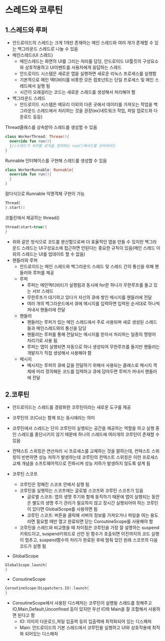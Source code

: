 # 스레드와 코루틴  
## 1.스레드와 루퍼  
+ 안드로이드의 스레드는 크게 1개만 존재하는 메인 스레드와 여러 개가 존재할 수 있는 백그라운드 스레드로 나눌 수 있음  
+ 메인스레드(UI 스레드) 
  - 메인스레드는 화면의 UI를 그리는 처리를 담당, 안드로이드 UI툴킷의 구성요소와 상호작용하고 UI이벤트를 사용자에게 응답하는 스레드  
  - 안드로이드 시스템은 새로운 앱을 실행하면 새로운 리눅스 프로세스를 실행함  
  - 기본적으로 메인 액티비티를 비롯한 모든 컴포넌트는 단일 프로세스 및 메인 스레드에서 실행 됨  
  - 시간이 오래걸리는 코드는 새로운 스레드를 생성해서 처리해야 함  
+ 백그라운드 스레드  
  - 안드로이드 시스템은 메모리 이외의 다른 곳에서 데이터를 가져오는 작업을 백그라운드 스레드에서 처리하는 것을 권장(ex)네트워크 작업, 파일 업로드와 다운로드 등등)  
 
Thread클래스를 상속받아 스레드를 생성할 수 있음  
```kotlin  
class WorkerThread: Threae(){  
  override fun run(){  
  }//스레드가 처리할 로직을 정의하는 run()메서드를 오버라이드  
}  
```  
  Runnable 인터페이스를 구현해 스레드를 생성할 수 있음  
```kotlin  
class WorkerRunnable: Runnable{  
  override fun run(){  
  }  
}  
```
람다식으로 Runnable 익명객체 구현이 가능  
```kotlin  
Thread{  
}.start()  
```   
코틀린에서 제공하는 thread()  
```kotlin   
thread(start=true){  
}  
```  
+ 위와 같은 방식으로 코드를 분산함으로써 더 효율적인 앱을 만들 수 있지만 백그라운드 스레드는 UI구성요소에 접근하면 안된다는 중요한 규칙이 있음(메인 스레드 이외의 스레드는 UI를 업데이트 할 수 없음)  
+ 핸들러와 루퍼  
  - 안드로이드는 메인 스레드와 백그라운드 스레드 및 스레드 간의 통신을 위해 핸들러와 루퍼를 제공  
  - 루퍼  
    * 루퍼는 메인엑티비티가 실행됨과 동시에 for문 하나가 무한루프를 돌고 있는 서브 스레드  
    * 무한루프가 대기하고 있다가 자신의 큐에 쌓인 메시지를 핸들러에 전달  
    * 여러 개의 백그라운드에서 큐에 메시지를 입력하면 입력된 순서대로 하나씩 꺼내서 핸들러에 전달  
  - 핸들러  
    * 핸들러는 루퍼가 있는 메인 스레드에서 주로 사용되며 새로 생성된 스레드들과 메인스레드와의 통신을 담당  
    * 핸들러는 루퍼를 통해 전달되는 메시지를 받아서 처리하는 일종의 명령어 처리기로 사용 됨  
    * 루퍼는 앱이 실행되면 자동으로 하나 생성되어 무한루프를 돌지만 핸들러는 개발자가 직접 생성해서 사용해야 함  
  - 메시지  
    * 메시지는 루퍼의 큐에 값을 전달하기 위해서 사용되는 클래스로 메시지 객체에 미리 정의해둔 코드를 입력하고 큐에 담아두면 루퍼가 꺼내서 핸들러에 전달  
## 2.코루틴  
+ 안드로이드는 스레드를 경량화한 코루틴이라는 새로운 도구를 제공  
+ 코루틴의 코(Co)는 함께 또는 동시에라는 의미  
+ 코루틴에서 스레드는 단지 코루틴이 실행되는 공간을 제공하는 역할을 하고 실행 중인 스레드를 중단시키지 않기 때문에 하나의 스레드에 여러개의 코루틴이 존재할 수 있음  
+ 컨텍스트 스위칭은 연산처리 시 프로세스를 교체하는 것을 말하는데, 컨텍스트 스위칭이 빈번하면 성능 저하가 발생하는데 코루틴의 컨텍스트 스위칭은 이런 프로세스 교체 개념을 소프트웨어적으로 진화시켜 성능 저하가 발생하지 않도록 설계 됨  
+ 코루틴 스코프  
  - 코루틴은 정해진 스코프 안에서 실행 됨  
  - 코루틴을 실행하는 스코프에는 글로벌 스코프와 코루틴 스코프가 있음  
    * 글로벌 스코프: 앱의 생명 주기와 함께 동작하기 때문에 앱이 실행되는 동안은 별도의 생명 주기 관리가 필요하지 않고 장시간 실행되어야 하는 코루틴이 있다면 GlobalScope를 사용하면 됨  
    * 코루틴 스코프: 버튼을 클릭해 서버의 정보를 가져오거나 파일을 여는 용도라면 필요할 때만 열고 완료되면 닫는 CoroutineScope를 사용해야 함   
  - 코루틴을 스레드와 비교했을 때 차이점은 코루틴을 가장 잘 설명하는 suspend 키워드이고, suspend키워드로 선언 된 함수가 호출되면 이전까지의 코드 실행이 멈추고, suspend함수의 처리가 완료된 후에 멈춰 있던 원래 스코프의 다음코드가 실행 됨  

+ GlobalScope  
```kotlin
GlobalScope.launch{    
}  
```  
+ CoroutineScope  
```kotlin  
CoroutineScope(Dispatchers.IO).launch{  
}  
```  
+ CoroutineScope에서 사용된 디스패처는 코루틴이 실행될 스레드를 정해주고 IO,Main,Default,Unconfined 등이 있지만 우선 IO와 Main을 잘 조합해서 사용하면 된다고 함  
  - IO: 이미지 다운로드,파일 입출력 등의 입출력에 최적화되어 있는 디스패처  
  - Main: 안드로이드의 기본 스레드에서 코루틴을 실행하고 UI와 상호작용에 최적화 되어있는 디스패처  
 
